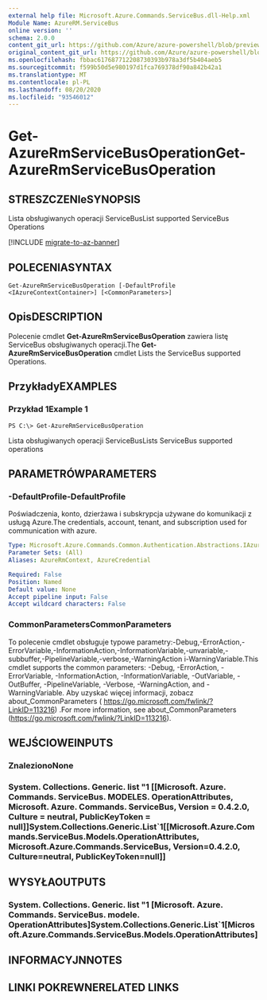 ```yaml
---
external help file: Microsoft.Azure.Commands.ServiceBus.dll-Help.xml
Module Name: AzureRM.ServiceBus
online version: ''
schema: 2.0.0
content_git_url: https://github.com/Azure/azure-powershell/blob/preview/src/ResourceManager/ServiceBus/Commands.ServiceBus/help/Get-AzureRmServiceBusOperation.md
original_content_git_url: https://github.com/Azure/azure-powershell/blob/preview/src/ResourceManager/ServiceBus/Commands.ServiceBus/help/Get-AzureRmServiceBusOperation.md
ms.openlocfilehash: fbbac617687712208730393b978a3df5b404aeb5
ms.sourcegitcommit: f599b50d5e980197d1fca769378df90a842b42a1
ms.translationtype: MT
ms.contentlocale: pl-PL
ms.lasthandoff: 08/20/2020
ms.locfileid: "93546012"
---
```

# <span data-ttu-id="4c48a-101">Get-AzureRmServiceBusOperation</span><span class="sxs-lookup"><span data-stu-id="4c48a-101">Get-AzureRmServiceBusOperation</span></span>

## <span data-ttu-id="4c48a-102">STRESZCZENIe</span><span class="sxs-lookup"><span data-stu-id="4c48a-102">SYNOPSIS</span></span>
<span data-ttu-id="4c48a-103">Lista obsługiwanych operacji ServiceBus</span><span class="sxs-lookup"><span data-stu-id="4c48a-103">List supported ServiceBus Operations</span></span>

[!INCLUDE [migrate-to-az-banner](../../includes/migrate-to-az-banner.md)]

## <span data-ttu-id="4c48a-104">POLECENIA</span><span class="sxs-lookup"><span data-stu-id="4c48a-104">SYNTAX</span></span>

```
Get-AzureRmServiceBusOperation [-DefaultProfile <IAzureContextContainer>] [<CommonParameters>]
```

## <span data-ttu-id="4c48a-105">Opis</span><span class="sxs-lookup"><span data-stu-id="4c48a-105">DESCRIPTION</span></span>
<span data-ttu-id="4c48a-106">Polecenie cmdlet **Get-AzureRmServiceBusOperation** zawiera listę ServiceBus obsługiwanych operacji.</span><span class="sxs-lookup"><span data-stu-id="4c48a-106">The **Get-AzureRmServiceBusOperation** cmdlet Lists the ServiceBus supported Operations.</span></span>

## <span data-ttu-id="4c48a-107">Przykłady</span><span class="sxs-lookup"><span data-stu-id="4c48a-107">EXAMPLES</span></span>

### <span data-ttu-id="4c48a-108">Przykład 1</span><span class="sxs-lookup"><span data-stu-id="4c48a-108">Example 1</span></span>
```
PS C:\> Get-AzureRmServiceBusOperation
```

<span data-ttu-id="4c48a-109">Lista obsługiwanych operacji ServiceBus</span><span class="sxs-lookup"><span data-stu-id="4c48a-109">Lists ServiceBus supported operations</span></span>

## <span data-ttu-id="4c48a-110">PARAMETRÓW</span><span class="sxs-lookup"><span data-stu-id="4c48a-110">PARAMETERS</span></span>

### <span data-ttu-id="4c48a-111">-DefaultProfile</span><span class="sxs-lookup"><span data-stu-id="4c48a-111">-DefaultProfile</span></span>
<span data-ttu-id="4c48a-112">Poświadczenia, konto, dzierżawa i subskrypcja używane do komunikacji z usługą Azure.</span><span class="sxs-lookup"><span data-stu-id="4c48a-112">The credentials, account, tenant, and subscription used for communication with azure.</span></span>

```yaml
Type: Microsoft.Azure.Commands.Common.Authentication.Abstractions.IAzureContextContainer
Parameter Sets: (All)
Aliases: AzureRmContext, AzureCredential

Required: False
Position: Named
Default value: None
Accept pipeline input: False
Accept wildcard characters: False
```

### <span data-ttu-id="4c48a-113">CommonParameters</span><span class="sxs-lookup"><span data-stu-id="4c48a-113">CommonParameters</span></span>
<span data-ttu-id="4c48a-114">To polecenie cmdlet obsługuje typowe parametry:-Debug,-ErrorAction,-ErrorVariable,-InformationAction,-InformationVariable,-unvariable,-subbuffer,-PipelineVariable,-verbose,-WarningAction i-WarningVariable.</span><span class="sxs-lookup"><span data-stu-id="4c48a-114">This cmdlet supports the common parameters: -Debug, -ErrorAction, -ErrorVariable, -InformationAction, -InformationVariable, -OutVariable, -OutBuffer, -PipelineVariable, -Verbose, -WarningAction, and -WarningVariable.</span></span> <span data-ttu-id="4c48a-115">Aby uzyskać więcej informacji, zobacz about_CommonParameters ( https://go.microsoft.com/fwlink/?LinkID=113216) .</span><span class="sxs-lookup"><span data-stu-id="4c48a-115">For more information, see about_CommonParameters (https://go.microsoft.com/fwlink/?LinkID=113216).</span></span>

## <span data-ttu-id="4c48a-116">WEJŚCIOWE</span><span class="sxs-lookup"><span data-stu-id="4c48a-116">INPUTS</span></span>

### <span data-ttu-id="4c48a-117">Znaleziono</span><span class="sxs-lookup"><span data-stu-id="4c48a-117">None</span></span>

### <span data-ttu-id="4c48a-118">System. Collections. Generic. list "1 [[Microsoft. Azure. Commands. ServiceBus. MODELES. OperationAttributes, Microsoft. Azure. Commands. ServiceBus, Version = 0.4.2.0, Culture = neutral, PublicKeyToken = null]]</span><span class="sxs-lookup"><span data-stu-id="4c48a-118">System.Collections.Generic.List\`1[[Microsoft.Azure.Commands.ServiceBus.Models.OperationAttributes, Microsoft.Azure.Commands.ServiceBus, Version=0.4.2.0, Culture=neutral, PublicKeyToken=null]]</span></span>

## <span data-ttu-id="4c48a-119">WYSYŁA</span><span class="sxs-lookup"><span data-stu-id="4c48a-119">OUTPUTS</span></span>

### <span data-ttu-id="4c48a-120">System. Collections. Generic. list "1 [Microsoft. Azure. Commands. ServiceBus. modele. OperationAttributes]</span><span class="sxs-lookup"><span data-stu-id="4c48a-120">System.Collections.Generic.List\`1[Microsoft.Azure.Commands.ServiceBus.Models.OperationAttributes]</span></span>

## <span data-ttu-id="4c48a-121">INFORMACYJN</span><span class="sxs-lookup"><span data-stu-id="4c48a-121">NOTES</span></span>

## <span data-ttu-id="4c48a-122">LINKI POKREWNE</span><span class="sxs-lookup"><span data-stu-id="4c48a-122">RELATED LINKS</span></span>

